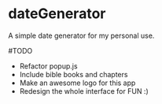 # dateGenerator
A simple date generator for my personal use.

#TODO
- Refactor popup.js
- Include bible books and chapters
- Make an awesome logo for this app
- Redesign the whole interface for FUN :)

